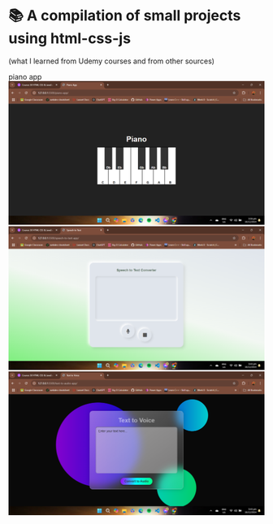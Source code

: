 # 📚 A compilation of small projects using html-css-js 
(what I learned from Udemy courses and from other sources)

piano app
![piano-app ](https://github.com/max31337/html-css-js/blob/main/project-images/piano-app.png?raw=true)
![speech-to-text-app ](https://github.com/max31337/html-css-js/blob/main/project-images/speech-to-text-app.png?raw=true)
![text-to-voice-app ](https://github.com/max31337/html-css-js/blob/main/project-images/text-to-voice-app.png?raw=true)

